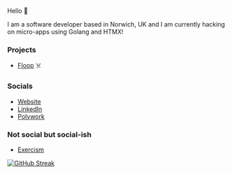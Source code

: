 Hello 👋

I am a software developer based in Norwich, UK and I am currently hacking on micro-apps using Golang and HTMX!

### Projects

* [Floop](https://github.com/damiensedgwick/floop) ☠️

### Socials

* [Website](https://www.damiensedgwick.com)
* [LinkedIn](https://www.twitter.com/damiensedgwick)
* [Polywork](https://www.polywork.com/dks)

### Not social but social-ish
* [Exercism](https://exercism.org/profiles/damiensedgwick)

[![GitHub Streak](https://streak-stats.demolab.com?user=damiensedgwick&hide_border=true)](https://git.io/streak-stats)
